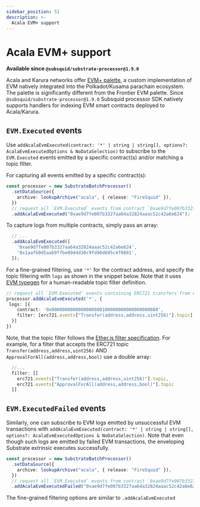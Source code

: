 ```yaml
---
sidebar_position: 51
description: >-
  Acala EVM+ support
---
```


# Acala EVM+ support

**Available since `@subsquid/substrate-processor@1.9.0`**

Acala and Karura networks offer [EVM+ palette](https://wiki.acala.network/learn/acala-evm/acala-evm-composable-defi-stack), a custom implementation of EVM natively integrated into the Polkadot/Kusama parachain ecosystem. The palette is significantly different from the Frontier EVM palette. Since `@subsquid/substrate-processor@1.9.0` Subsquid processor SDK natively supports handlers for indexing EVM smart contracts deployed to Acala/Karura. 

## `EVM.Executed` events

Use `addAcalaEvmExecuted(contract: '*' | string | string[], options?: AcalaEvmExecutedOptions & NoDataSelection)` to subscribe to the `EVM.Executed` events emitted by a specific contract(s) and/or matching a topic filter.

For capturing all events emitted by a specific contract(s):

```typescript
const processor = new SubstrateBatchProcessor()
  .setDataSource({
    archive: lookupArchive("acala", { release: "FireSquid" }),
  })
  // request all `EVM.Executed` events from contract `0xae9d7fe007b3327aa64a32824aaac52c42a6e624`
  .addAcalaEvmExecuted("0xae9d7fe007b3327aa64a32824aaac52c42a6e624");
```

To capture logs from multiple contracts, simply pass an array:
```typescript
  // ...
  .addAcalaEvmExecuted([
    '0xae9d7fe007b3327aa64a32824aaac52c42a6e624',
    '0x1aafb0d5aab9ffbe09d4d30c9fd90d695c4f0881',
  ]);
```

For a fine-grained filtering, use `'*'` for the contract address, and specify the topic filtering with `logs` as shown in the snippet below. Note that it uses [EVM typegen](/evm-indexing/squid-evm-typegen) for a human-readable topic filter definition.

```typescript
// request all `EVM.Executed` events containing ERC721 transfers from contract `0x0000000000000000000100000000000000000080`
processor.addAcalaEvmExecuted('*', {
 logs: [{
    contract: '0x0000000000000000000100000000000000000080',
    filter: [erc721.events["Transfer(address,address,uint256)"].topic]
  }]
})
```

Note, that the topic filter follows the [Ether.js filter specification](https://docs.ethers.io/v5/concepts/events/#events--filters). For example, for a filter that accepts the ERC721 topic `Transfer(address,address,uint256)` AND `ApprovalForAll(address,address,bool)` use a double array: 
```ts
  //...
  filter: [[
    erc721.events["Transfer(address,address,uint256)"].topic, 
    erc721.events["ApprovalForAll(address,address,bool)"].topic
  ]]
```

## `EVM.ExecutedFailed` events

Similarly, one can subscribe to EVM logs emitted by unsuccessful EVM transactions with `addAcalaEvmExecuted(contract: '*' | string | string[], options?: AcalaEvmExecutedOptions & NoDataSelection)`. Note that even though such logs are emitted by failed EVM transactions, the enveloping Substrate extrinsic executes successfully.

```typescript
const processor = new SubstrateBatchProcessor()
  .setDataSource({
    archive: lookupArchive("acala", { release: "FireSquid" }),
  })
  // request all `EVM.Executed` events from contract `0xae9d7fe007b3327aa64a32824aaac52c42a6e624`
  .addAcalaEvmExecutedFailed("0xae9d7fe007b3327aa64a32824aaac52c42a6e624");
```

The fine-grained filtering options are similar to `.addAcalaEvmExecuted`
